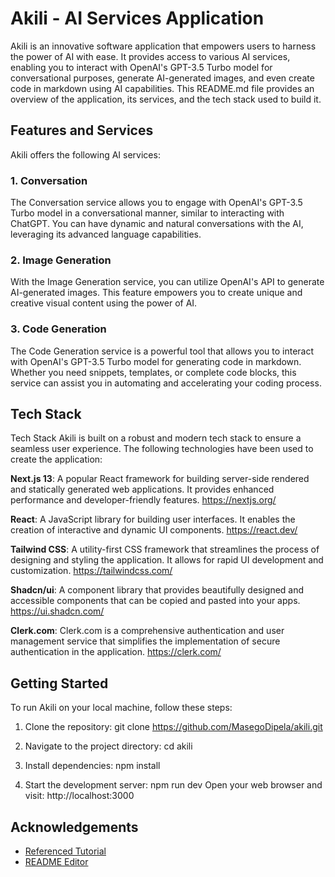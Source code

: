 
# Akili - AI Services Application

Akili is an innovative software application that empowers users to harness the power of AI with ease. It provides access to various AI services, enabling you to interact with OpenAI's GPT-3.5 Turbo model for conversational purposes, generate AI-generated images, and even create code in markdown using AI capabilities. This README.md file provides an overview of the application, its services, and the tech stack used to build it.


## Features and Services

Akili offers the following AI services:

### 1. Conversation
The Conversation service allows you to engage with OpenAI's GPT-3.5 Turbo model in a conversational manner, similar to interacting with ChatGPT. You can have dynamic and natural conversations with the AI, leveraging its advanced language capabilities.

### 2. Image Generation
With the Image Generation service, you can utilize OpenAI's API to generate AI-generated images. This feature empowers you to create unique and creative visual content using the power of AI.

### 3. Code Generation
The Code Generation service is a powerful tool that allows you to interact with OpenAI's GPT-3.5 Turbo model for generating code in markdown. Whether you need snippets, templates, or complete code blocks, this service can assist you in automating and accelerating your coding process.


## Tech Stack

Tech Stack
Akili is built on a robust and modern tech stack to ensure a seamless user experience. The following technologies have been used to create the application:

**Next.js 13**: A popular React framework for building server-side rendered and statically generated web applications. It provides enhanced performance and developer-friendly features.
https://nextjs.org/

**React**: A JavaScript library for building user interfaces. It enables the creation of interactive and dynamic UI components. https://react.dev/

**Tailwind CSS**: A utility-first CSS framework that streamlines the process of designing and styling the application. It allows for rapid UI development and customization. https://tailwindcss.com/

**Shadcn/ui**: A component library that provides beautifully designed and accessible components that can be copied and pasted into your apps. https://ui.shadcn.com/

**Clerk.com**: Clerk.com is a comprehensive authentication and user management service that simplifies the implementation of secure authentication in the application. https://clerk.com/
## Getting Started

To run Akili on your local machine, follow these steps:

1. Clone the repository: git clone https://github.com/MasegoDipela/akili.git

2. Navigate to the project directory: cd akili

3. Install dependencies: npm install

4. Start the development server: npm run dev
Open your web browser and visit: http://localhost:3000
## Acknowledgements

 - [Referenced Tutorial](https://www.youtube.com/watch?v=ffJ38dBzrlY&t=9773s)
 - [README Editor](https://readme.so/)
 
